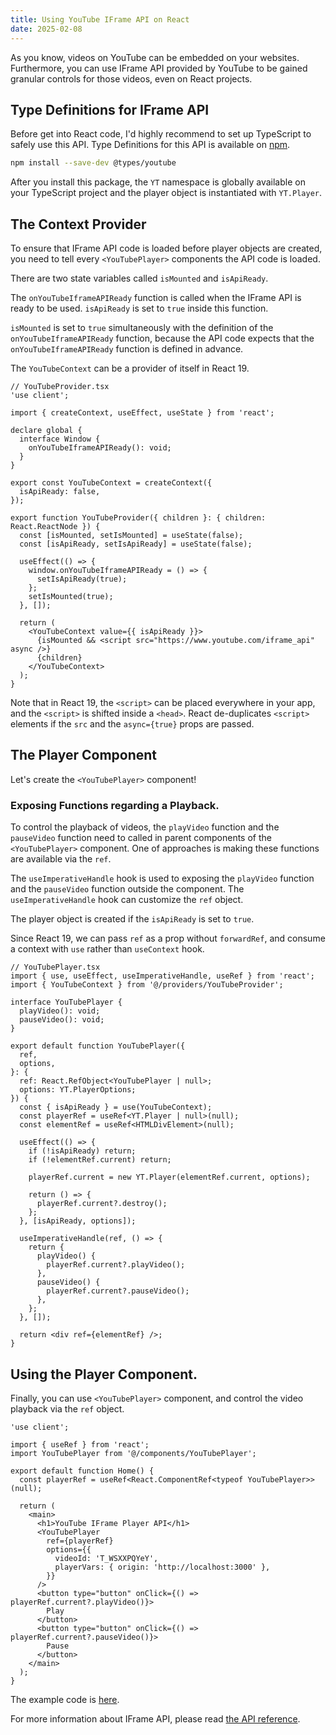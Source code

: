```yaml
---
title: Using YouTube IFrame API on React
date: 2025-02-08
---
```


As you know, videos on YouTube can be embedded on your websites. Furthermore, you can use IFrame API provided by YouTube to be gained granular controls for those videos, even on React projects.

## Type Definitions for IFrame API

Before get into React code, I'd highly recommend to set up TypeScript to safely use this API. Type Definitions for this API is available on [npm](https://www.npmjs.com/package/@types/youtube).

```bash
npm install --save-dev @types/youtube
```

After you install this package, the `YT` namespace is globally available on your TypeScript project and the player object is instantiated with `YT.Player`.

## The Context Provider

To ensure that IFrame API code is loaded before player objects are created, you need to tell every `<YouTubePlayer>` components the API code is loaded.

There are two state variables called `isMounted` and `isApiReady`.

The `onYouTubeIframeAPIReady` function is called when the IFrame API is ready to be used. `isApiReady` is set to `true` inside this function.

`isMounted` is set to `true` simultaneously with the definition of the `onYouTubeIframeAPIReady` function, because the API code expects that the `onYouTubeIframeAPIReady` function is defined in advance.

The `YouTubeContext` can be a provider of itself in React 19.

```tsx
// YouTubeProvider.tsx
'use client';

import { createContext, useEffect, useState } from 'react';

declare global {
  interface Window {
    onYouTubeIframeAPIReady(): void;
  }
}

export const YouTubeContext = createContext({
  isApiReady: false,
});

export function YouTubeProvider({ children }: { children: React.ReactNode }) {
  const [isMounted, setIsMounted] = useState(false);
  const [isApiReady, setIsApiReady] = useState(false);

  useEffect(() => {
    window.onYouTubeIframeAPIReady = () => {
      setIsApiReady(true);
    };
    setIsMounted(true);
  }, []);

  return (
    <YouTubeContext value={{ isApiReady }}>
      {isMounted && <script src="https://www.youtube.com/iframe_api" async />}
      {children}
    </YouTubeContext>
  );
}
```

Note that in React 19, the `<script>` can be placed everywhere in your app, and the `<script>` is shifted inside a `<head>`. React de-duplicates `<script>` elements if the `src` and the `async={true}` props are passed.

## The Player Component

Let's create the `<YouTubePlayer>` component!

### Exposing Functions regarding a Playback.

To control the playback of videos, the `playVideo` function and the `pauseVideo` function need to called in parent components of the `<YouTubePlayer>` component. One of approaches is making these functions are available via the `ref`.

The `useImperativeHandle` hook is used to exposing the `playVideo` function and the `pauseVideo` function outside the component. The `useImperativeHandle` hook can customize the `ref` object.

The player object is created if the `isApiReady` is set to `true`.

Since React 19, we can pass `ref` as a prop without `forwardRef`, and consume a context with `use` rather than `useContext` hook.

```tsx
// YouTubePlayer.tsx
import { use, useEffect, useImperativeHandle, useRef } from 'react';
import { YouTubeContext } from '@/providers/YouTubeProvider';

interface YouTubePlayer {
  playVideo(): void;
  pauseVideo(): void;
}

export default function YouTubePlayer({
  ref,
  options,
}: {
  ref: React.RefObject<YouTubePlayer | null>;
  options: YT.PlayerOptions;
}) {
  const { isApiReady } = use(YouTubeContext);
  const playerRef = useRef<YT.Player | null>(null);
  const elementRef = useRef<HTMLDivElement>(null);

  useEffect(() => {
    if (!isApiReady) return;
    if (!elementRef.current) return;

    playerRef.current = new YT.Player(elementRef.current, options);

    return () => {
      playerRef.current?.destroy();
    };
  }, [isApiReady, options]);

  useImperativeHandle(ref, () => {
    return {
      playVideo() {
        playerRef.current?.playVideo();
      },
      pauseVideo() {
        playerRef.current?.pauseVideo();
      },
    };
  }, []);

  return <div ref={elementRef} />;
}
```

## Using the Player Component.

Finally, you can use `<YouTubePlayer>` component, and control the video playback via the `ref` object.

```tsx
'use client';

import { useRef } from 'react';
import YouTubePlayer from '@/components/YouTubePlayer';

export default function Home() {
  const playerRef = useRef<React.ComponentRef<typeof YouTubePlayer>>(null);

  return (
    <main>
      <h1>YouTube IFrame Player API</h1>
      <YouTubePlayer
        ref={playerRef}
        options={{
          videoId: 'T_WSXXPQYeY',
          playerVars: { origin: 'http://localhost:3000' },
        }}
      />
      <button type="button" onClick={() => playerRef.current?.playVideo()}>
        Play
      </button>
      <button type="button" onClick={() => playerRef.current?.pauseVideo()}>
        Pause
      </button>
    </main>
  );
}
```

The example code is [here](https://github.com/m-kawafuji/youtube-iframe-player-api-demo/tree/main).

For more information about IFrame API, please read [the API reference](https://developers.google.com/youtube/iframe_api_reference).
